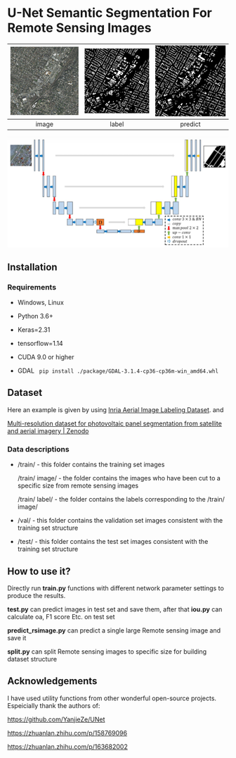 # U-Net Semantic Segmentation For Remote Sensing Images

| ![](./image.png) | ![](./label.png) | ![](./predict.png) |
| :--------------------: | :-------------------: | :---------------------: |
|         image          |         label         |         predict         |


![](./model.png)


## Installation

### Requirements

* Windows, Linux

* Python 3.6+ 

* Keras=2.31

* tensorflow=1.14

* CUDA 9.0 or higher

* GDAL  ``` pip install ./package/GDAL-3.1.4-cp36-cp36m-win_amd64.whl```

  

## Dataset

Here an example is given by using [Inria Aerial Image Labeling Dataset](https://project.inria.fr/aerialimagelabeling/). and

[Multi-resolution dataset for photovoltaic panel segmentation from satellite and aerial imagery | Zenodo](https://zenodo.org/record/5171712)

### Data descriptions

- /train/ - this folder contains the training set images

  /train/ image/ - the folder contains the images who have been cut to a specific size from remote sensing images 

  /train/ label/ - the folder contains the labels corresponding to the /train/ image/ 

- /val/ - this folder contains the validation set images consistent with the training set structure

- /test/ - this folder contains the test set images consistent with the training set structure

  

How to use it?
---------------------

Directly run **train.py** functions with different network parameter settings to produce the results. 

**test.py** can predict images in test set and save them, after that **iou.py** can calculate oa, F1 score Etc. on test set

**predict_rsimage.py** can predict a single large Remote sensing image and save it

**split.py** can split Remote sensing images to specific size for building dataset structure





##  Acknowledgements

I have used utility functions from other wonderful open-source projects. Espeicially thank the authors of:

https://github.com/YanjieZe/UNet

https://zhuanlan.zhihu.com/p/158769096

https://zhuanlan.zhihu.com/p/163682002
